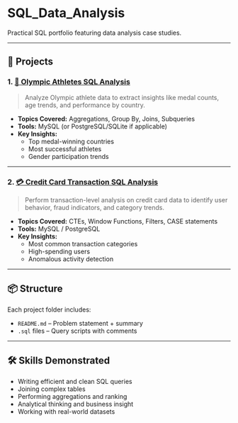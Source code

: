 # SQL_Data_Analysis
Practical SQL portfolio featuring data analysis case studies.

---

## 📁 Projects

### 1. [🏅 Olympic Athletes SQL Analysis](olympic-athletes/)
> Analyze Olympic athlete data to extract insights like medal counts, age trends, and performance by country.

- **Topics Covered:** Aggregations, Group By, Joins, Subqueries
- **Tools:** MySQL (or PostgreSQL/SQLite if applicable)
- **Key Insights:**
  - Top medal-winning countries
  - Most successful athletes
  - Gender participation trends

---

### 2. [💳 Credit Card Transaction SQL Analysis](credit-card-transactions/)
> Perform transaction-level analysis on credit card data to identify user behavior, fraud indicators, and category trends.

- **Topics Covered:** CTEs, Window Functions, Filters, CASE statements
- **Tools:** MySQL / PostgreSQL
- **Key Insights:**
  - Most common transaction categories
  - High-spending users
  - Anomalous activity detection

---

## 📦 Structure

Each project folder includes:

- `README.md` – Problem statement + summary
- `.sql` files – Query scripts with comments

---

## 🛠️ Skills Demonstrated

- Writing efficient and clean SQL queries
- Joining complex tables
- Performing aggregations and ranking
- Analytical thinking and business insight
- Working with real-world datasets

